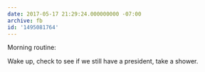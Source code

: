 ```yaml
---
date: 2017-05-17 21:29:24.000000000 -07:00
archive: fb
id: '1495081764'
---
```


Morning routine:

Wake up, check to see if we still have a president, take a shower.
